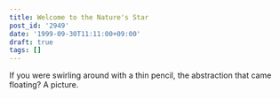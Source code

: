 ```yaml
---
title: Welcome to the Nature's Star
post_id: '2949'
date: '1999-09-30T11:11:00+09:00'
draft: true
tags: []
---
```


If you were swirling around with a thin pencil, the abstraction that came floating? A picture.
